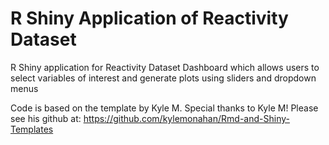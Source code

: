 # R Shiny Application of Reactivity Dataset
R Shiny application for Reactivity Dataset
Dashboard which allows users to select variables of interest and generate plots using sliders and dropdown menus



Code is based on the template by Kyle M.
Special thanks to Kyle M! Please see his github at:
https://github.com/kylemonahan/Rmd-and-Shiny-Templates
